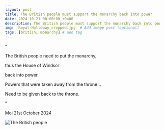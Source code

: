 ```yaml
---
layout: post
title: The British people must support the monarchy back into power
date: 2024-10-21 00:00:00 +0400
description: The British people must support the monarchy back into power # Add post description (optional)
img:  Royal-Holloway_cropped.jpg  # Add image post (optional)
tags: [british, monarchy] # add tag
---
```


“

The British people need to put the monarchy, 

thus the House of Windsor

back into power.

Powers that were taken away from the throne...

Need to be given back to the throne.

”

Moi 21st October 2024

![The British people]({{site.baseurl}}/assets/img/20241021-the-British-people-need-to-put-the-monarchy-thus-the-House-of-Windsor-back-into-power.png)
